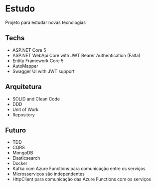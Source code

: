 # Estudo

Projeto para estudar novas tecnologias 

## Techs

- ASP.NET Core 5
- ASP.NET WebApi Core with JWT Bearer Authentication (Falta)
- Entity Framework Core 5
- AutoMapper
- Swagger UI with JWT support

## Arquitetura

- SOLID and Clean Code
- DDD
- Unit of Work
- Repository

## Futuro

- TDD
- CQRS
- MongoDB 
- Elasticsearch
- Docker
- Kafka com Azure Functions para comunicação entre os serviços
- Microsserviços são independentes
- HttpClient para comunicação das Azure Functions com os serviços
